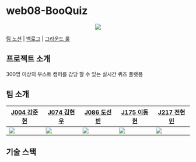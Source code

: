 # web08-BooQuiz

<p align="center">
  <img src="https://github.com/user-attachments/assets/a3550464-e324-4933-85cb-f181ee62b3d5">
</p>

[팀 노션](https://www.notion.so/127f1897cdf5809c8a44d54384683bc6?pvs=21) | [백로그](https://github.com/orgs/boostcampwm-2024/projects/11) | [그라운드 룰](https://github.com/boostcampwm-2024/web08-BooQuiz/wiki/%EA%B7%B8%EB%9D%BC%EC%9A%B4%EB%93%9C-%EB%A3%B0) 

## 프로젝트 소개

300명 이상의 부스트 캠퍼를 감당 할 수 있는 실시간 퀴즈 플랫폼

## 팀 소개

| [J004 강준현](https://github.com/JunhyunKang) | [J074 김현우](https://github.com/krokerdile) | [J086 도선빈](https://github.com/typingmistake) | [J175 이동현](https://github.com/codemario318) | [J217 전현민](https://github.com/joyjhm) |
| --- | --- | --- | --- | --- |
|![](https://avatars.githubusercontent.com/u/72436328?v=4)|![](https://avatars.githubusercontent.com/u/39644976?v=4)|![](https://avatars.githubusercontent.com/u/102957984?v=4)|![](https://avatars.githubusercontent.com/u/130330767?v=4)|![](https://avatars.githubusercontent.com/u/77275989?v=4)|


## 기술 스택